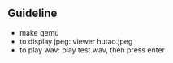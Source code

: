 ## Guideline
* make qemu
* to display jpeg: viewer hutao.jpeg
* to play wav: play test.wav, then press enter